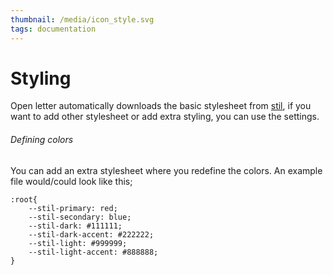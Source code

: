 ```yaml
---
thumbnail: /media/icon_style.svg
tags: documentation
---
```


# Styling

Open letter automatically downloads the basic stylesheet from [stil](https://stil.style), if you want to add other stylesheet or add extra styling, you can use the settings.

###### Defining colors

You can add an extra stylesheet where you redefine the colors. An example file would/could look like this;

```
:root{
    --stil-primary: red;
    --stil-secondary: blue;
    --stil-dark: #111111;
    --stil-dark-accent: #222222;
    --stil-light: #999999;
    --stil-light-accent: #888888;
}
```
